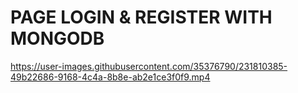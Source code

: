 # PAGE LOGIN & REGISTER WITH MONGODB



https://user-images.githubusercontent.com/35376790/231810385-49b22686-9168-4c4a-8b8e-ab2e1ce3f0f9.mp4

